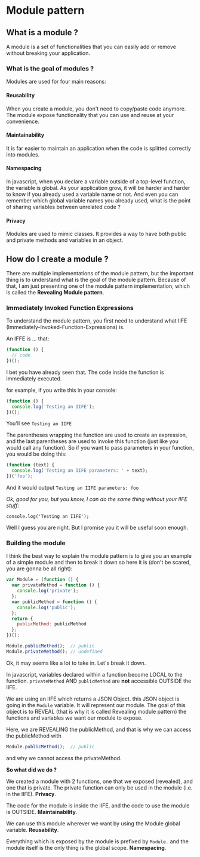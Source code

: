 # Module pattern

## What is a module ?

A module is a set of functionalities that you can easily add or remove without breaking your application.

### What is the goal of modules ?

Modules are used for four main reasons:

#### Reusability

When you create a module, you don't need to copy/paste code anymore. The module expose functionality that you can use and reuse at your convenience.

#### Maintainability

It is far easier to maintain an application when the code is splitted correctly into modules.

#### Namespacing

In javascript, when you declare a variable outside of a top-level function, the variable is global. As your application grow, it will be harder and harder to know if you already used a variable name or not. And even you can remember which global variable names you already used, what is the point of sharing variables between unrelated code ?

#### Privacy
Modules are used to mimic classes. It provides a way to have both public and private methods and variables in an object.

## How do I create a module ?

There are multiple implementations of the module pattern, but the important thing is to understand what is the goal of the module pattern. Because of that, I am just presenting one of the module pattern implementation, which is called the **Revealing Module pattern**.

### Immediately Invoked Function Expressions

To understand the module pattern, you first need to understand what IIFE (Immediately-Invoked-Function-Expressions) is.

An IFFE is ... that:

```js
(function () {
  // code
})();
```

I bet you have already seen that. The code inside the function is immediately executed.

for example, if you write this in your console:

```js
(function () {
  console.log('Testing an IIFE');
})();
```

You'll see `Testing an IIFE`

The parentheses wrapping the function are used to create an expression, and the last parentheses are used to invoke this function (just like you would call any function). So if you want to pass parameters in your function, you would be doing this:

```js
(function (text) {
  console.log('Testing an IIFE parameters: ' + text);
})('foo');
```

And it would output `Testing an IIFE parameters: foo`

*Ok, good for you, but you know, I can do the same thing without your IIFE stuff:*

`console.log('Testing an IIFE');`

Well I guess you are right. But I promise you it will be useful soon enough.

### Building the module
I think the best way to explain the module pattern is to give you an example of a simple module and then to break it down so here it is (don't be scared, you are gonna be all right):

```js
var Module = (function () {
  var privateMethod = function () {
    console.log('private');
  };
  var publicMethod = function () {
    console.log('public');
  };
  return {
    publicMethod: publicMethod
  };
})();

Module.publicMethod();  // public
Module.privateMethod(); // undefined
```

Ok, it may seems like a lot to take in. Let's break it down.

In javascript, variables declared within a function become LOCAL to the function. `privateMethod` AND `publicMethod` are **not** accessible OUTSIDE the IIFE.

We are using an IIFE which returns a JSON Object. this JSON object is going in the `Module` variable. It will represent our module. The goal of this object is to REVEAL (that is why it is called Revealing module pattern) the functions and variables we want our module to expose.

Here, we are REVEALING the publicMethod, and that is why we can access the publicMethod with

```js
Module.publicMethod();  // public
```

and why we cannot access the privateMethod.

**So what did we do ?**

We created a module with 2 functions, one that we exposed (revealed), and one that is private. The private function can only be used in the module (i.e. in the IIFE). **Privacy**.

The code for the module is inside the IIFE, and the code to use the module is OUTSIDE. **Maintainability**.

We can use this module wherever we want by using the Module global variable. **Reusability**.

Everything which is exposed by the module is prefixed by `Module.` and the module itself is the only thing is the global scope. **Namespacing**.
